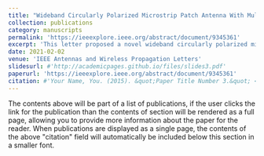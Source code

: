 ```yaml
---
title: "Wideband Circularly Polarized Microstrip Patch Antenna With Multimode Resonance"
collection: publications
category: manuscripts
permalink: 'https://ieeexplore.ieee.org/abstract/document/9345361'
excerpt: 'This letter proposed a novel wideband circularly polarized microstrip patch antenna (MPA) with multimode resonance. '
date: 2021-02-02
venue: 'IEEE Antennas and Wireless Propagation Letters'
slidesurl: #'http://academicpages.github.io/files/slides3.pdf'
paperurl: 'https://ieeexplore.ieee.org/abstract/document/9345361'
citation: #'Your Name, You. (2015). &quot;Paper Title Number 3.&quot; <i>Journal 1</i>. 1(3).'
---
```


The contents above will be part of a list of publications, if the user clicks the link for the publication than the contents of section will be rendered as a full page, allowing you to provide more information about the paper for the reader. When publications are displayed as a single page, the contents of the above "citation" field will automatically be included below this section in a smaller font.
